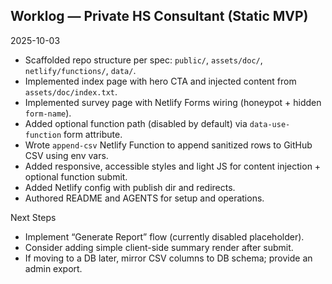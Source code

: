 ## Worklog — Private HS Consultant (Static MVP)

2025-10-03
- Scaffolded repo structure per spec: `public/`, `assets/doc/`, `netlify/functions/`, `data/`.
- Implemented index page with hero CTA and injected content from `assets/doc/index.txt`.
- Implemented survey page with Netlify Forms wiring (honeypot + hidden `form-name`).
- Added optional function path (disabled by default) via `data-use-function` form attribute.
- Wrote `append-csv` Netlify Function to append sanitized rows to GitHub CSV using env vars.
- Added responsive, accessible styles and light JS for content injection + optional function submit.
- Added Netlify config with publish dir and redirects.
- Authored README and AGENTS for setup and operations.

Next Steps
- Implement “Generate Report” flow (currently disabled placeholder).
- Consider adding simple client-side summary render after submit.
- If moving to a DB later, mirror CSV columns to DB schema; provide an admin export.

